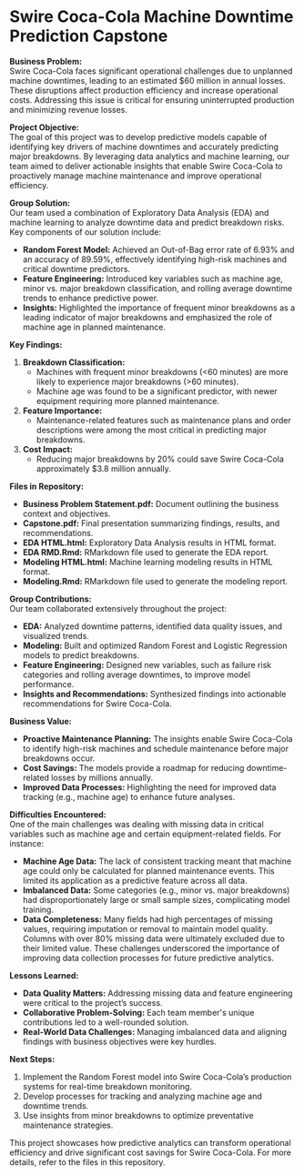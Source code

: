 # Swire Coca-Cola Machine Downtime Prediction Capstone

**Business Problem:**  
Swire Coca-Cola faces significant operational challenges due to unplanned machine downtimes, leading to an estimated $60 million in annual losses. These disruptions affect production efficiency and increase operational costs. Addressing this issue is critical for ensuring uninterrupted production and minimizing revenue losses.

**Project Objective:**  
The goal of this project was to develop predictive models capable of identifying key drivers of machine downtimes and accurately predicting major breakdowns. By leveraging data analytics and machine learning, our team aimed to deliver actionable insights that enable Swire Coca-Cola to proactively manage machine maintenance and improve operational efficiency.

**Group Solution:**  
Our team used a combination of Exploratory Data Analysis (EDA) and machine learning to analyze downtime data and predict breakdown risks. Key components of our solution include:
- **Random Forest Model:** Achieved an Out-of-Bag error rate of 6.93% and an accuracy of 89.59%, effectively identifying high-risk machines and critical downtime predictors.
- **Feature Engineering:** Introduced key variables such as machine age, minor vs. major breakdown classification, and rolling average downtime trends to enhance predictive power.
- **Insights:** Highlighted the importance of frequent minor breakdowns as a leading indicator of major breakdowns and emphasized the role of machine age in planned maintenance.

**Key Findings:**  
1. **Breakdown Classification:**  
   - Machines with frequent minor breakdowns (<60 minutes) are more likely to experience major breakdowns (>60 minutes).  
   - Machine age was found to be a significant predictor, with newer equipment requiring more planned maintenance.  
2. **Feature Importance:**  
   - Maintenance-related features such as maintenance plans and order descriptions were among the most critical in predicting major breakdowns.  
3. **Cost Impact:**  
   - Reducing major breakdowns by 20% could save Swire Coca-Cola approximately $3.8 million annually.  

**Files in Repository:**  
- **Business Problem Statement.pdf:** Document outlining the business context and objectives.  
- **Capstone.pdf:** Final presentation summarizing findings, results, and recommendations.  
- **EDA HTML.html:** Exploratory Data Analysis results in HTML format.  
- **EDA RMD.Rmd:** RMarkdown file used to generate the EDA report.  
- **Modeling HTML.html:** Machine learning modeling results in HTML format.  
- **Modeling.Rmd:** RMarkdown file used to generate the modeling report.  

**Group Contributions:**  
Our team collaborated extensively throughout the project:
- **EDA:** Analyzed downtime patterns, identified data quality issues, and visualized trends.  
- **Modeling:** Built and optimized Random Forest and Logistic Regression models to predict breakdowns.  
- **Feature Engineering:** Designed new variables, such as failure risk categories and rolling average downtimes, to improve model performance.  
- **Insights and Recommendations:** Synthesized findings into actionable recommendations for Swire Coca-Cola.

**Business Value:**  
- **Proactive Maintenance Planning:** The insights enable Swire Coca-Cola to identify high-risk machines and schedule maintenance before major breakdowns occur.  
- **Cost Savings:** The models provide a roadmap for reducing downtime-related losses by millions annually.  
- **Improved Data Processes:** Highlighting the need for improved data tracking (e.g., machine age) to enhance future analyses.

**Difficulties Encountered:**  
One of the main challenges was dealing with missing data in critical variables such as machine age and certain equipment-related fields. For instance:
- **Machine Age Data:** The lack of consistent tracking meant that machine age could only be calculated for planned maintenance events. This limited its application as a predictive feature across all data.
- **Imbalanced Data:** Some categories (e.g., minor vs. major breakdowns) had disproportionately large or small sample sizes, complicating model training.
- **Data Completeness:** Many fields had high percentages of missing values, requiring imputation or removal to maintain model quality. Columns with over 80% missing data were ultimately excluded due to their limited value.
These challenges underscored the importance of improving data collection processes for future predictive analytics.

**Lessons Learned:**  
- **Data Quality Matters:** Addressing missing data and feature engineering were critical to the project’s success.  
- **Collaborative Problem-Solving:** Each team member's unique contributions led to a well-rounded solution.  
- **Real-World Data Challenges:** Managing imbalanced data and aligning findings with business objectives were key hurdles.

**Next Steps:**  
1. Implement the Random Forest model into Swire Coca-Cola’s production systems for real-time breakdown monitoring.  
2. Develop processes for tracking and analyzing machine age and downtime trends.  
3. Use insights from minor breakdowns to optimize preventative maintenance strategies.  

This project showcases how predictive analytics can transform operational efficiency and drive significant cost savings for Swire Coca-Cola. For more details, refer to the files in this repository.
